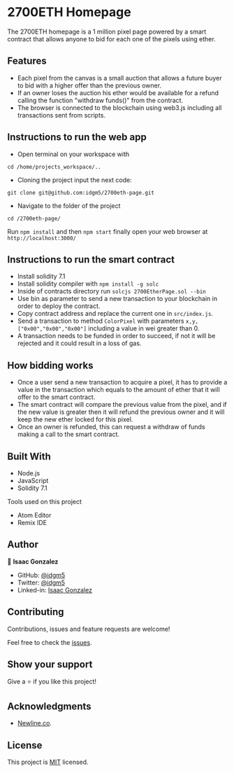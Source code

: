# 2700ETH Homepage
The 2700ETH homepage is a 1 million pixel page powered by a smart contract that allows anyone to bid for each one of the pixels using ether.

## Features
- Each pixel from the canvas is a small auction that allows a future buyer to bid with a higher offer than the previous owner.
- If an owner loses the auction his ether would be available for a refund calling the function "withdraw funds()" from the contract.
- The browser is connected to the blockchain using web3.js including all transactions sent from scripts.

## Instructions to run the web app

+ Open terminal on your workspace with
```
cd /home/projects_workspace/..
```
+ Cloning the project input the next code:
```
git clone git@github.com:idgm5/2700eth-page.git
```
+ Navigate to the folder of the project
```
cd /2700eth-page/
```
Run  `npm install` and then `npm start` finally open your web browser at `http://localhost:3000/`

## Instructions to run the smart contract
- Install solidity 7.1
- Install solidity compiler with `npm install -g solc`
- Inside of contracts directory run `solcjs 2700EtherPage.sol --bin`
- Use bin as parameter to send a new transaction to your blockchain in order to  deploy the contract.
- Copy contract address and replace the current one in `src/index.js`.
- Send a transaction to method `ColorPixel` with parameters `x,y,["0x00","0x00","0x00"]` including a value in wei greater than 0.
- A transaction needs to be funded in order to succeed, if not it will be rejected and it could result in a loss of gas.

## How bidding works
- Once a user send a new transaction to acquire a pixel, it has to provide a value in the transaction which equals to the amount of ether that it will offer to the smart contract.
- The smart contract will compare the previous value from the pixel, and if the new value is greater then it will refund the previous owner and it will keep the new ether locked for this pixel.
- Once an owner is refunded, this can request a withdraw of funds making a call to the smart contract.

## Built With

* Node.js
* JavaScript
* Solidity 7.1

Tools used on this project

- Atom Editor
- Remix IDE

## Author

👤 **Isaac Gonzalez**

- GitHub: [@idgm5](https://github.com/idgm5)
- Twitter: [@idgm5](https://twitter.com/idgm5)
- Linked-in: [Isaac Gonzalez](https://www.linkedin.com/in/isaacmunguia)

## Contributing

Contributions, issues and feature requests are welcome!

Feel free to check the [issues](https://github.com/idgm5/catalogue/issues).

## Show your support

Give a ⭐️ if you like this project!

## Acknowledgments

+ [Newline.co](https://www.newline.co/courses/million-ether-homepage).

## License

This project is [MIT](lic.url) licensed.
